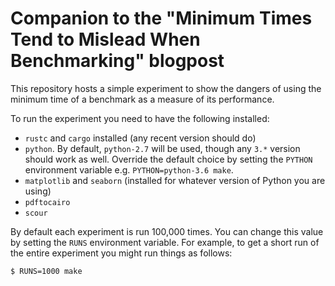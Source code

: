 # Companion to the "Minimum Times Tend to Mislead When Benchmarking" blogpost

This repository hosts a simple experiment to show the dangers of using the
minimum time of a benchmark as a measure of its performance.

To run the experiment you need to have the following installed:

  * `rustc` and `cargo` installed (any recent version should do)
  * `python`. By default, `python-2.7` will be used, though any `3.*` version
    should work as well. Override the default choice by setting the `PYTHON`
    environment variable e.g. `PYTHON=python-3.6 make`.
  * `matplotlib` and `seaborn` (installed for whatever version of Python you
    are using)
  * `pdftocairo`
  * `scour`

By default each experiment is run 100,000 times. You can change this value by
setting the `RUNS` environment variable. For example, to get a short run of the
entire experiment you might run things as follows:

```sh
$ RUNS=1000 make
```
